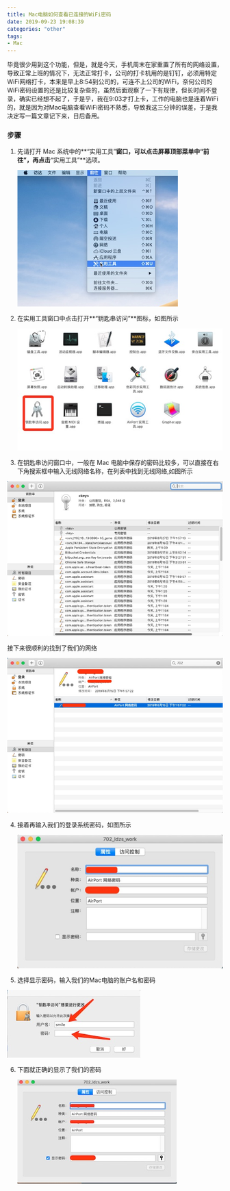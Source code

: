 ```yaml
---
title: Mac电脑如何查看已连接的WiFi密码
date: 2019-09-23 19:08:39
categories: "other"
tags:
- Mac
---
```


毕竟很少用到这个功能，但是，就是今天，手机周末在家重置了所有的网络设置，导致正常上班的情况下，无法正常打卡，公司的打卡机用的是钉钉，必须用特定WiFi网络打卡，本来是早上8:54到公司的，可连不上公司的WiFi，奈何公司的WiFi密码设置的还是比较复杂些的，虽然后面观察了一下有规律，但长时间不登录，确实已经想不起了，于是乎，我在9:03才打上卡，工作的电脑也是连着WiFi的，就是因为对Mac电脑查看WiFi密码不熟悉，导致我这三分钟的误差，于是我决定写一篇文章记下来，日后备用。

<!-- more -->

### 步骤

1. 先请打开 Mac 系统中的**“实用工具”**窗口，可以点击屏幕顶部菜单中“前往”，再点击**“实用工具”**选项。

   ![image-20190923145314271-9221596](Mac电脑如何查看已连接的WiFi密码/image-20190923145314271-9221596.jpeg)

2. 在实用工具窗口中点击打开**“钥匙串访问”**图标，如图所示

   ![image-20190923145358210](Mac电脑如何查看已连接的WiFi密码/image-20190923145358210.jpeg)

3. 在钥匙串访问窗口中，一般在 Mac 电脑中保存的密码比较多，可以直接在右下角搜索框中输入无线网络名称，在列表中找到无线网络,如图所示

![image-20190923145440744-9221682](Mac电脑如何查看已连接的WiFi密码/image-20190923145440744-9221682.jpeg)

接下来很顺利的找到了我们的网络

![image-20190923151135411](Mac电脑如何查看已连接的WiFi密码/image-20190923151135411.jpeg)

4. 接着再输入我们的登录系统密码，如图所示

   ![image-20190923150104059](Mac电脑如何查看已连接的WiFi密码/image-20190923150104059.jpeg)

5. 选择显示密码，输入我们的Mac电脑的账户名和密码

![image-20190923145713987](Mac电脑如何查看已连接的WiFi密码/image-20190923145713987.jpeg)

6. 下面就正确的显示了我们的密码

   ![image-20190923150028104](Mac电脑如何查看已连接的WiFi密码/image-20190923150028104.jpeg)

   